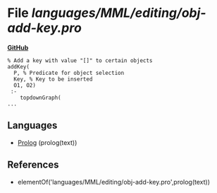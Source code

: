 # File _languages/MML/editing/obj-add-key.pro_
**[GitHub](https://github.com/softlang/yas/blob/master/languages/MML/editing/obj-add-key.pro)**
```
% Add a key with value "[]" to certain objects
addKey(
  P, % Predicate for object selection
  Key, % Key to be inserted
  O1, O2)
 :-
    topdownGraph(
...
```

## Languages
* [Prolog](../languages/Prolog.md) (prolog(text))

## References
* elementOf('languages/MML/editing/obj-add-key.pro',prolog(text))
